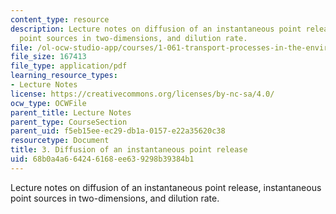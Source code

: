 ```yaml
---
content_type: resource
description: Lecture notes on diffusion of an instantaneous point release, instantaneous
  point sources in two-dimensions, and dilution rate.
file: /ol-ocw-studio-app/courses/1-061-transport-processes-in-the-environment-fall-2008/68b0a4a664246168ee639298b39384b1_lec_03.pdf
file_size: 167413
file_type: application/pdf
learning_resource_types:
- Lecture Notes
license: https://creativecommons.org/licenses/by-nc-sa/4.0/
ocw_type: OCWFile
parent_title: Lecture Notes
parent_type: CourseSection
parent_uid: f5eb15ee-ec29-db1a-0157-e22a35620c38
resourcetype: Document
title: 3. Diffusion of an instantaneous point release
uid: 68b0a4a6-6424-6168-ee63-9298b39384b1
---
```

Lecture notes on diffusion of an instantaneous point release, instantaneous point sources in two-dimensions, and dilution rate.